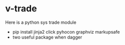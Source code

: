 # v-trade
Here is a python sys trade module


-  pip install jinja2 click pyhocon graphviz markupsafe 
-  two useful package when dagger
